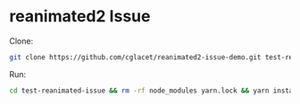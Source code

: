# reanimated2 Issue

Clone: 
```bash
git clone https://github.com/cglacet/reanimated2-issue-demo.git test-reanimated-issue
```

Run: 
```bash
cd test-reanimated-issue && rm -rf node_modules yarn.lock && yarn install && cd android && ./gradlew clean && cd - && yarn android
```
